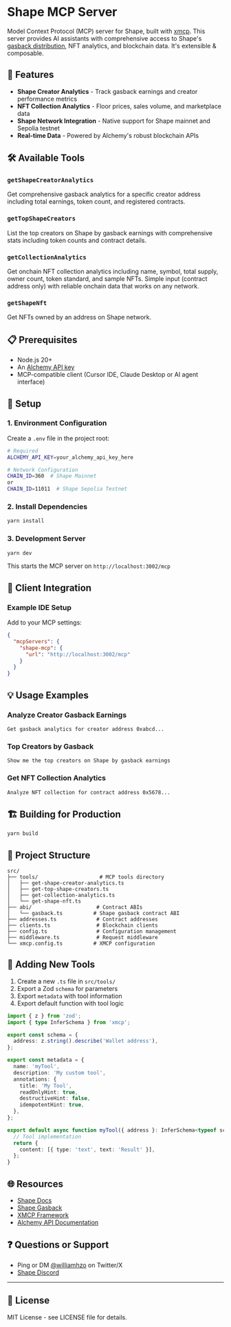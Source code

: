 # Shape MCP Server

Model Context Protocol (MCP) server for Shape, built with [xmcp](https://xmcp.dev). This server provides AI assistants with comprehensive access to Shape's [gasback distribution](https://docs.shape.network/gasback), NFT analytics, and blockchain data. It's extensible & composable.

## 🚀 Features

- **Shape Creator Analytics** - Track gasback earnings and creator performance metrics
- **NFT Collection Analytics** - Floor prices, sales volume, and marketplace data
- **Shape Network Integration** - Native support for Shape mainnet and Sepolia testnet
- **Real-time Data** - Powered by Alchemy's robust blockchain APIs

## 🛠 Available Tools

### `getShapeCreatorAnalytics`

Get comprehensive gasback analytics for a specific creator address including total earnings, token count, and registered contracts.

### `getTopShapeCreators`

List the top creators on Shape by gasback earnings with comprehensive stats including token counts and contract details.

### `getCollectionAnalytics`

Get onchain NFT collection analytics including name, symbol, total supply, owner count, token standard, and sample NFTs. Simple input (contract address only) with reliable onchain data that works on any network.

### `getShapeNft`

Get NFTs owned by an address on Shape network.

## 📋 Prerequisites

- Node.js 20+
- An [Alchemy API key](https://dashboard.alchemy.com/)
- MCP-compatible client (Cursor IDE, Claude Desktop or AI agent interface)

## 🔧 Setup

### 1. Environment Configuration

Create a `.env` file in the project root:

```bash
# Required
ALCHEMY_API_KEY=your_alchemy_api_key_here

# Network Configuration
CHAIN_ID=360  # Shape Mainnet
or
CHAIN_ID=11011  # Shape Sepolia Testnet
```

### 2. Install Dependencies

```bash
yarn install
```

### 3. Development Server

```bash
yarn dev
```

This starts the MCP server on `http://localhost:3002/mcp`

## 🔌 Client Integration

### Example IDE Setup

Add to your MCP settings:

```json
{
  "mcpServers": {
    "shape-mcp": {
      "url": "http://localhost:3002/mcp"
    }
  }
}
```

## 💡 Usage Examples

### Analyze Creator Gasback Earnings

```
Get gasback analytics for creator address 0xabcd...
```

### Top Creators by Gasback

```
Show me the top creators on Shape by gasback earnings
```

### Get NFT Collection Analytics

```
Analyze NFT collection for contract address 0x5678...
```

## 🏗 Building for Production

```bash
yarn build
```

## 📁 Project Structure

```
src/
├── tools/                    # MCP tools directory
│   ├── get-shape-creator-analytics.ts
│   ├── get-top-shape-creators.ts
│   ├── get-collection-analytics.ts
│   └── get-shape-nft.ts
├── abi/                     # Contract ABIs
│   └── gasback.ts          # Shape gasback contract ABI
├── addresses.ts             # Contract addresses
├── clients.ts               # Blockchain clients
├── config.ts                # Configuration management
├── middleware.ts            # Request middleware
└── xmcp.config.ts          # XMCP configuration
```

## 🔧 Adding New Tools

1. Create a new `.ts` file in `src/tools/`
2. Export a Zod `schema` for parameters
3. Export `metadata` with tool information
4. Export default function with tool logic

```typescript
import { z } from 'zod';
import { type InferSchema } from 'xmcp';

export const schema = {
  address: z.string().describe('Wallet address'),
};

export const metadata = {
  name: 'myTool',
  description: 'My custom tool',
  annotations: {
    title: 'My Tool',
    readOnlyHint: true,
    destructiveHint: false,
    idempotentHint: true,
  },
};

export default async function myTool({ address }: InferSchema<typeof schema>) {
  // Tool implementation
  return {
    content: [{ type: 'text', text: 'Result' }],
  };
}
```

## 🌐 Resources

- [Shape Docs](https://docs.shape.network/)
- [Shape Gasback](https://docs.shape.network/gasback)
- [XMCP Framework](https://xmcp.dev/docs)
- [Alchemy API Documentation](https://docs.alchemy.com/)

## ❓ Questions or Support

- Ping or DM [@williamhzo](https://x.com/williamhzo) on Twitter/X
- [Shape Discord](https://discord.com/invite/shape-l2)

---

## 📄 License

MIT License - see LICENSE file for details.
